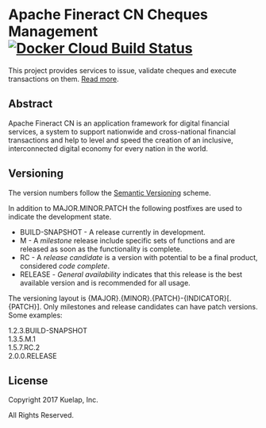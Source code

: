 # Apache Fineract CN Cheques Management [![Docker Cloud Build Status](https://img.shields.io/docker/cloud/build/apache/fineract-cn-cheques)](https://hub.docker.com/r/apache/fineract-cn-cheques/builds)

This project provides services to issue, validate cheques and execute transactions on them.
[Read more](https://cwiki.apache.org/confluence/display/FINERACT/Fineract+CN+Project+Structure#FineractCNProjectStructure-cheques).

## Abstract
Apache Fineract CN is an application framework for digital financial services, a system to support nationwide and cross-national financial transactions and help to level and speed the creation of an inclusive, interconnected digital economy for every nation in the world.

## Versioning
The version numbers follow the [Semantic Versioning](http://semver.org/) scheme.

In addition to MAJOR.MINOR.PATCH the following postfixes are used to indicate the development state.

* BUILD-SNAPSHOT - A release currently in development. 
* M - A _milestone_ release include specific sets of functions and are released as soon as the functionality is complete.
* RC - A _release candidate_ is a version with potential to be a final product, considered _code complete_.
* RELEASE - _General availability_ indicates that this release is the best available version and is recommended for all usage.

The versioning layout is {MAJOR}.{MINOR}.{PATCH}-{INDICATOR}[.{PATCH}]. Only milestones and release candidates can  have patch versions. Some examples:

1.2.3.BUILD-SNAPSHOT  
1.3.5.M.1  
1.5.7.RC.2  
2.0.0.RELEASE

## License
Copyright 2017 Kuelap, Inc.

All Rights Reserved.
